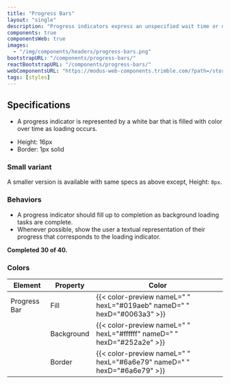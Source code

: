 ```yaml
---
title: "Progress Bars"
layout: "single"
description: "Progress indicators express an unspecified wait time or display the length of a process."
components: true
componentsWeb: true
images:
  - "/img/components/headers/progress-bars.png"
bootstrapURL: "/components/progress-bars/"
reactBootstrapURL: "/components/progress-bars/"
webComponentsURL: "https://modus-web-components.trimble.com/?path=/story/components-progress-bar--default"
tags: [styles]
---
```


## Specifications

- A progress indicator is represented by a <span class="theme-l">white</span> bar that is filled with color over time as loading occurs.

<div class="guide-example-block mb-2">
  <div class="guide-sample">
    <div class="progress">
      <div
        id="progressExample"
        class="progress-bar"
        role="progressbar"
        aria-label="example progress bar"
        style="width: 33%;"
        aria-valuenow="33"
        aria-valuemin="0"
        aria-valuemax="100"
      ></div>
    </div>
  </div>
</div>

- Height: 16px
- Border: 1px solid

### Small variant

<div class="guide-example-block mb-2">
  <div class="guide-sample">
    <div class="progress progress-sm">
      <div
        id="progressExample"
        class="progress-bar"
        role="progressbar"
        aria-label="example progress bar"
        style="width: 55%;"
        aria-valuenow="55"
        aria-valuemin="0"
        aria-valuemax="100"
      ></div>
    </div>
  </div>
</div>

A smaller version is available with same specs as above except, Height: `8px`.

### Behaviors

- A progress indicator should fill up to completion as background loading tasks are complete.
- Whenever possible, show the user a textual representation of their progress that corresponds to the loading indicator.

<div class="guide-example-block">
  <div class="guide-sample text-center text-primary">
    <div class="progress">
      <div
        class="progress-bar"
        role="progressbar"
        aria-label="example progress bar"
        style="width: 75%;"
        aria-valuenow="75"
        aria-valuemin="0"
        aria-valuemax="100"
      ></div>
    </div>
    <div class="text-left text-dark">
      <strong>Completed 30 of 40.</strong>
    </div>
  </div>
</div>

### Colors

| Element      | Property            | Color                                                                   |
| ------------ | ------------------- | ----------------------------------------------------------------------- |
| Progress Bar | Fill                | {{< color-preview nameL=" " hexL="#019aeb" nameD=" " hexD="#0063a3" >}} |
|              | Background          | {{< color-preview nameL=" " hexL="#ffffff" nameD=" " hexD="#252a2e" >}} |
|              | Border              | {{< color-preview nameL=" " hexL="#6a6e79" nameD=" " hexD="#6a6e79" >}} |
